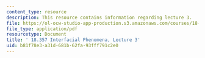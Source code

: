 ```yaml
---
content_type: resource
description: This resource contains information regarding lecture 3.
file: https://ol-ocw-studio-app-production.s3.amazonaws.com/courses/18-357-interfacial-phenomena-fall-2010/b81f78e3a31d681b62fa93fff791c2e0_MIT18_357F10_Lecture3.pdf
file_type: application/pdf
resourcetype: Document
title: ' 18.357 Interfacial Phenomena, Lecture 3'
uid: b81f78e3-a31d-681b-62fa-93fff791c2e0
---
```

